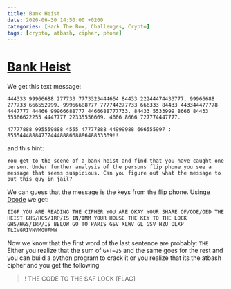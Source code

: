 ```yaml
---
title: Bank Heist
date: 2020-06-30 14:50:00 +0200
categories: [Hack The Box, Challenges, Crypto]
tags: [crypto, atbash, cipher, phone]
---
```


# [Bank Heist](https://app.hackthebox.eu/challenges/65)

We get this text message:

```
444333 99966688 277733 7773323444664 84433 22244474433777, 99966688 277733 666552999. 99966688777 777744277733 666333 84433 443344477778 4447777 44466 99966688777 4466688777733. 84433 5533999 8666 84433 55566622255 4447777 22335556669. 4666 8666 727774447777.

47777888 995559888 4555 47777888 44999988 666555997 : 8555444888477744488866888648833369!!
```

and this hint:

```
You get to the scene of a bank heist and find that you have caught one person. Under further analysis of the persons flip phone you see a message that seems suspicious. Can you figure out what the message to put this guy in jail?
```

We can guess that the message is the keys from the flip phone. Usinge [Dcode](https://www.dcode.fr/multitap-abc-cipher) we get:

```
IIGF YOU ARE READING THE CIPHER YOU ARE OKAY YOUR SHARE OF/ODE/OED THE HEIST GHS/HGS/IRP/IS IN/IMM YOUR HOUSE THE KEY TO THE LOCK GHS/HGS/IRP/IS BELOW GO TO PARIS GSV XLWV GL GSV HZU OLXP TLIVGRIVNVMGUFMW
```

Now we know that the first word of the last sentence are probably: `THE`
Either you realize that the sum of `G+T=25` and the same goes for the rest and you can build a python program to crack it or you realize that its the atbash cipher and you get the following

> ! THE CODE TO THE SAF LOCK [FLAG]
